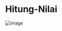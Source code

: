 # Hitung-Nilai
![image](https://github.com/Gefila/Hitung-Nilai/assets/106391467/6a7df73d-2145-41da-9a53-06d63b0411b2)
